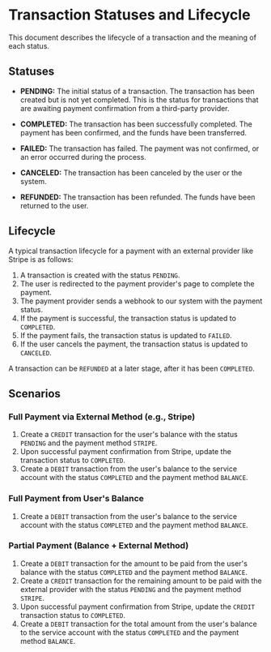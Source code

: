 # Transaction Statuses and Lifecycle

This document describes the lifecycle of a transaction and the meaning of each status.

## Statuses

*   **PENDING:** The initial status of a transaction. The transaction has been created but is not yet completed. This is the status for transactions that are awaiting payment confirmation from a third-party provider.

*   **COMPLETED:** The transaction has been successfully completed. The payment has been confirmed, and the funds have been transferred.

*   **FAILED:** The transaction has failed. The payment was not confirmed, or an error occurred during the process.

*   **CANCELED:** The transaction has been canceled by the user or the system.

*   **REFUNDED:** The transaction has been refunded. The funds have been returned to the user.

## Lifecycle

A typical transaction lifecycle for a payment with an external provider like Stripe is as follows:

1.  A transaction is created with the status `PENDING`.
2.  The user is redirected to the payment provider's page to complete the payment.
3.  The payment provider sends a webhook to our system with the payment status.
4.  If the payment is successful, the transaction status is updated to `COMPLETED`.
5.  If the payment fails, the transaction status is updated to `FAILED`.
6.  If the user cancels the payment, the transaction status is updated to `CANCELED`.

A transaction can be `REFUNDED` at a later stage, after it has been `COMPLETED`.

## Scenarios

### Full Payment via External Method (e.g., Stripe)

1.  Create a `CREDIT` transaction for the user's balance with the status `PENDING` and the payment method `STRIPE`.
2.  Upon successful payment confirmation from Stripe, update the transaction status to `COMPLETED`.
3.  Create a `DEBIT` transaction from the user's balance to the service account with the status `COMPLETED` and the payment method `BALANCE`.

### Full Payment from User's Balance

1.  Create a `DEBIT` transaction from the user's balance to the service account with the status `COMPLETED` and the payment method `BALANCE`.

### Partial Payment (Balance + External Method)

1.  Create a `DEBIT` transaction for the amount to be paid from the user's balance with the status `COMPLETED` and the payment method `BALANCE`.
2.  Create a `CREDIT` transaction for the remaining amount to be paid with the external provider with the status `PENDING` and the payment method `STRIPE`.
3.  Upon successful payment confirmation from Stripe, update the `CREDIT` transaction status to `COMPLETED`.
4.  Create a `DEBIT` transaction for the total amount from the user's balance to the service account with the status `COMPLETED` and the payment method `BALANCE`.
